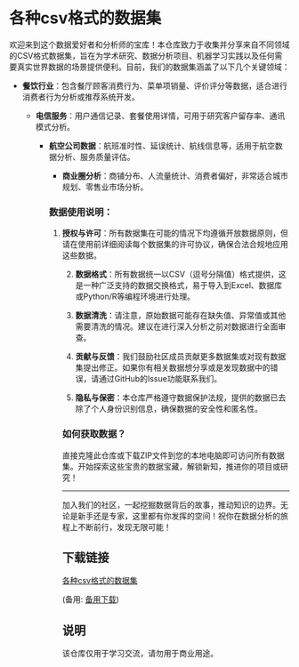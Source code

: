 # 各种csv格式的数据集

欢迎来到这个数据爱好者和分析师的宝库！本仓库致力于收集并分享来自不同领域的CSV格式数据集，旨在为学术研究、数据分析项目、机器学习实践以及任何需要真实世界数据的场景提供便利。目前，我们的数据集涵盖了以下几个关键领域：

- **餐饮行业**：包含餐厅顾客消费行为、菜单项销量、评价评分等数据，适合进行消费者行为分析或推荐系统开发。

  - **电信服务**：用户通信记录、套餐使用详情，可用于研究客户留存率、通讯模式分析。

    - **航空公司数据**：航班准时性、延误统计、航线信息等，适用于航空数据分析、服务质量评估。

      - **商业圈分析**：商铺分布、人流量统计、消费者偏好，非常适合城市规划、零售业市场分析。

      ### 数据使用说明：
      1. **授权与许可**：所有数据集在可能的情况下均遵循开放数据原则，但请在使用前详细阅读每个数据集的许可协议，确保合法合规地应用这些数据。

         2. **数据格式**：所有数据统一以CSV（逗号分隔值）格式提供，这是一种广泛支持的数据交换格式，易于导入到Excel、数据库或Python/R等编程环境进行处理。

         3. **数据清洗**：请注意，原始数据可能存在缺失值、异常值或其他需要清洗的情况。建议在进行深入分析之前对数据进行全面审查。

         4. **贡献与反馈**：我们鼓励社区成员贡献更多数据集或对现有数据集提出修正。如果你有相关数据想分享或是发现数据中的错误，请通过GitHub的Issue功能联系我们。

         5. **隐私与保密**：本仓库严格遵守数据保护法规，提供的数据已去除了个人身份识别信息，确保数据的安全性和匿名性。

         ### 如何获取数据？
         直接克隆此仓库或下载ZIP文件到您的本地电脑即可访问所有数据集。开始探索这些宝贵的数据宝藏，解锁新知，推进你的项目或研究！

         ---

         加入我们的社区，一起挖掘数据背后的故事，推动知识的边界。无论是新手还是专家，这里都有你发挥的空间！祝你在数据分析的旅程上不断前行，发现无限可能！

         ## 下载链接
         [各种csv格式的数据集](https://pan.quark.cn/s/7da0e5b1ab1e) 

         (备用: [备用下载](https://pan.baidu.com/s/16B7sFRomJPC3Q2jHnd932A?pwd=1234))

         ## 说明

         该仓库仅用于学习交流，请勿用于商业用途。
